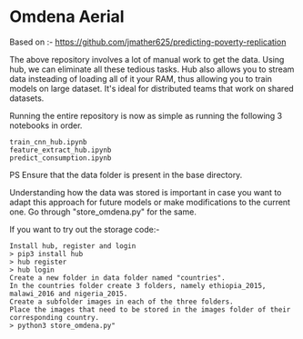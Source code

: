 # Omdena Aerial

Based on :- https://github.com/jmather625/predicting-poverty-replication

The above repository involves a lot of manual work to get the data. Using hub, we can eliminate all these tedious tasks.
Hub also allows you to stream data insteading of loading all of it your RAM, thus allowing you to train models on large dataset.
It's ideal for distributed teams that work on shared datasets.

Running the entire repository is now as simple as running the following 3 notebooks in order.
```
train_cnn_hub.ipynb
feature_extract_hub.ipynb
predict_consumption.ipynb
```

PS Ensure that the data folder is present in the base directory.


Understanding how the data was stored is important in case you want to adapt this approach for future models or make modifications to the current one. Go through "store_omdena.py" for the same. 

If you want to try out the storage code:-
```
Install hub, register and login 
> pip3 install hub
> hub register
> hub login
Create a new folder in data folder named "countries". 
In the countries folder create 3 folders, namely ethiopia_2015, malawi_2016 and nigeria_2015.
Create a subfolder images in each of the three folders. 
Place the images that need to be stored in the images folder of their corresponding country.
> python3 store_omdena.py"
```
